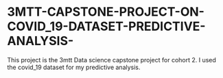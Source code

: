 # 3MTT-CAPSTONE-PROJECT-ON-COVID_19-DATASET-PREDICTIVE-ANALYSIS-
This project is the 3mtt Data science capstone project for cohort 2. I used the covid_19 dataset for my predictive analysis.
